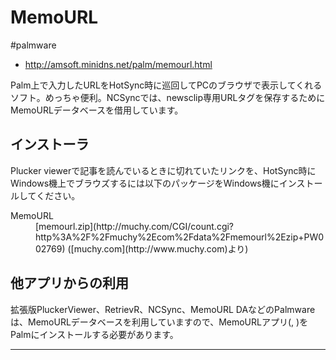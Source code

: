 
# MemoURL

#palmware

* http://amsoft.minidns.net/palm/memourl.html


Palm上で入力したURLをHotSync時に巡回してPCのブラウザで表示してくれるソフト。めっちゃ便利。NCSyncでは、newsclip専用URLタグを保存するためにMemoURLデータベースを借用しています。


## インストーラ

Plucker viewerで記事を読んでいるときに切れていたリンクを、HotSync時にWindows機上でブラウズするには以下のパッケージをWindows機にインストールしてください。

<dl>
  <dt>MemoURL</dt><dd>[memourl.zip](http://muchy.com/CGI/count.cgi?http%3A%2F%2Fmuchy%2Ecom%2Fdata%2Fmemourl%2Ezip+PW002769) ([muchy.com](http://www.muchy.com)より)
</dd>
</dl>

## 他アプリからの利用

拡張版PluckerViewer、RetrievR、NCSync、MemoURL DAなどのPalmwareは、MemoURLデータベースを利用していますので、MemoURLアプリ([](MemoUrl.prc), [](MemoURL_Search_US.pdb))をPalmにインストールする必要があります。

----

[](MemoUrl.prc)

[](MemoURL_Search_US.pdb)







